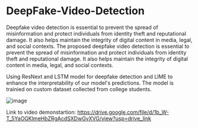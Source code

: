 # DeepFake-Video-Detection

Deepfake video detection is essential to prevent the spread of misinformation and protect individuals from identity theft and reputational damage. It also helps maintain the integrity of digital content in media, legal, and social contexts. 
The proposed deepfake video detection is essential to prevent the spread of misinformation and protect individuals from identity theft and reputational damage. It also helps maintain the integrity of digital content in media, legal, and social contexts. 

Using ResNext and LSTM model for deepfake detection and LIME to enhance the interpretability of our model's predictions. The model is trainied on custom dataset collected from college students.

![image](https://github.com/shreyapalande/DeepFake-Video-Detection/assets/84615801/6d963453-96fc-4a6f-b1e3-9cdf84dd9b3c)

Link to video demonstartion: https://drive.google.com/file/d/1b_W-T_5YaOGKlmeHbZRgAcdSXDwGyXVG/view?usp=drive_link
